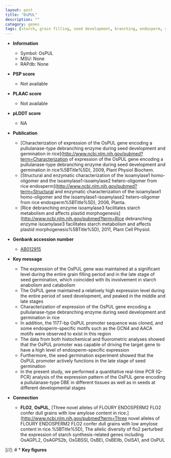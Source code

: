 ```yaml
---
layout: post
title: "OsPUL"
description: ""
category: genes
tags: [starch, grain filling, seed development, branching, endosperm, seed germination, seed, grain]
---
```


* **Information**  
    + Symbol: OsPUL  
    + MSU: None  
    + RAPdb: None  

* **PSP score**  
    + Not available 

* **PLAAC score**  
    + Not available 

* **pLDDT score**
    + NA


* **Publication**  
    + [Characterization of expression of the OsPUL gene encoding a pullulanase-type debranching enzyme during seed development and germination in rice](http://www.ncbi.nlm.nih.gov/pubmed?term=Characterization of expression of the OsPUL gene encoding a pullulanase-type debranching enzyme during seed development and germination in rice%5BTitle%5D), 2009, Plant Physiol Biochem.
    + [Structural and enzymatic characterization of the isoamylase1 homo-oligomer and the isoamylase1-isoamylase2 hetero-oligomer from rice endosperm](http://www.ncbi.nlm.nih.gov/pubmed?term=Structural and enzymatic characterization of the isoamylase1 homo-oligomer and the isoamylase1-isoamylase2 hetero-oligomer from rice endosperm%5BTitle%5D), 2006, Planta.
    + [Rice debranching enzyme isoamylase3 facilitates starch metabolism and affects plastid morphogenesis](http://www.ncbi.nlm.nih.gov/pubmed?term=Rice debranching enzyme isoamylase3 facilitates starch metabolism and affects plastid morphogenesis%5BTitle%5D), 2011, Plant Cell Physiol.

* **Genbank accession number**  
    + [AB012915](http://www.ncbi.nlm.nih.gov/nuccore/AB012915)

* **Key message**  
    + The expression of the OsPUL gene was maintained at a significant level during the entire grain filling period and in the late stage of seed germination, which coincided with its involvement in starch anabolism and catabolism
    + The OsPUL gene maintained a relatively high expression level during the entire period of seed development, and peaked in the middle and late stages
    + Characterization of expression of the OsPUL gene encoding a pullulanase-type debranching enzyme during seed development and germination in rice
    + In addition, the 1177-bp OsPUL promoter sequence was cloned, and some endosperm-specific motifs such as the GCN4 and AACA motifs were observed to exist in this region
    + The data from both histochemical and fluorometric analyses showed that the OsPUL promoter was capable of driving the target gene to have a high level of endosperm-specific expression
    + Furthermore, the seed germination experiment showed that the OsPUL promoter actively functions in the late stage of seed germination
    + In the present study, we performed a quantitative real-time PCR (Q-PCR) analysis of the expression pattern of the OsPUL gene encoding a pullulanase-type DBE in different tissues as well as in seeds at different developmental stages

* **Connection**  
    + __FLO2__, __OsPUL__, [Three novel alleles of FLOURY ENDOSPERM2 FLO2 confer dull grains with low amylose content in rice.](http://www.ncbi.nlm.nih.gov/pubmed?term=Three novel alleles of FLOURY ENDOSPERM2 FLO2 confer dull grains with low amylose content in rice.%5BTitle%5D), The allelic diversity of flo2 perturbed the expression of starch synthesis-related genes including OsAGPL2, OsAGPS2b, OsGBSSI, OsBEI, OsBEIIb, OsISA1, and OsPUL

[//]: # * **Key figures**  



